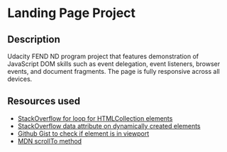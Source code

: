 # Landing Page Project

## Description

Udacity FEND ND program project that features demonstration of JavaScript DOM skills such as event delegation, event listeners, browser events, and document fragments. The page is fully responsive across all devices.

## Resources used

- [StackOverflow for loop for HTMLCollection elements](https://stackoverflow.com/questions/22754315/for-loop-for-htmlcollection-elements)
- [StackOverflow data attribute on dynamically created elements](https://stackoverflow.com/questions/43696733/data-attribute-on-dynamically-created-elements)
- [Github Gist to check if element is in viewport](https://gist.github.com/jjmu15/8646226)
- [MDN scrollTo method](https://developer.mozilla.org/en-US/docs/Web/API/Window/scrollTo)
